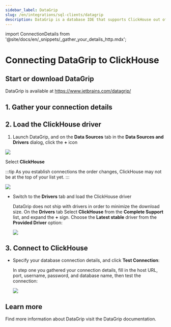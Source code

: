 ```yaml
---
sidebar_label: DataGrip
slug: /en/integrations/sql-clients/datagrip
description: DataGrip is a database IDE that supports ClickHouse out of the box.
---
```

import ConnectionDetails from '@site/docs/en/_snippets/_gather_your_details_http.mdx';

# Connecting DataGrip to ClickHouse

## Start or download DataGrip

DataGrip is available at https://www.jetbrains.com/datagrip/

## 1. Gather your connection details
<ConnectionDetails />

## 2. Load the ClickHouse driver

1. Launch DataGrip, and on the **Data Sources** tab in the **Data Sources and Drivers** dialog, click the **+** icon

  ![](@site/docs/en/integrations/sql-clients/images/datagrip-5.png)
 
  Select **ClickHouse**

  :::tip
  As you establish connections the order changes, ClickHouse may not be at the top of your list yet.
  :::

  ![](@site/docs/en/integrations/sql-clients/images/datagrip-6.png)

- Switch to the **Drivers** tab and load the ClickHouse driver

  DataGrip does not ship with drivers in order to minimize the download size.  On the **Drivers** tab
  Select **ClickHouse** from the **Complete Support** list, and expand the **+** sign.  Choose the **Latest stable** driver from the **Provided Driver** option:

  ![](@site/docs/en/integrations/sql-clients/images/datagrip-1.png)

## 3. Connect to ClickHouse 

- Specify your database connection details, and click **Test Connection**:

  In step one you gathered your connection details, fill in the host URL, port, username, password, and database name, then test the connection: 

  ![](@site/docs/en/integrations/sql-clients/images/datagrip-7.png)

## Learn more

Find more information about DataGrip visit the DataGrip documentation.

